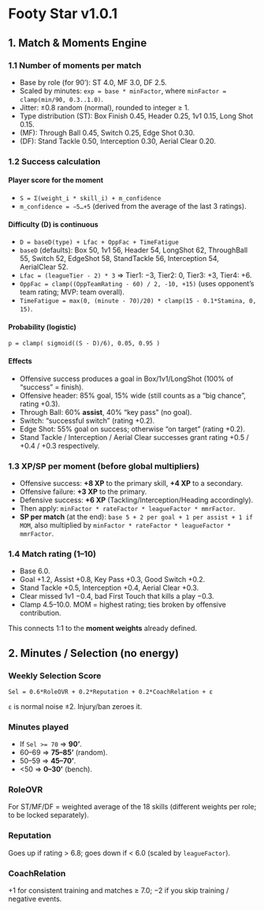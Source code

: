 # Footy Star v1.0.1
## 1. Match & Moments Engine

### 1.1 Number of moments per match

- Base by role (for 90’): ST 4.0, MF 3.0, DF 2.5.
- Scaled by minutes: `exp = base * minFactor`, where `minFactor = clamp(min/90, 0.3..1.0)`.
- Jitter: ±0.8 random (normal), rounded to integer ≥ 1.
- Type distribution (ST): Box Finish 0.45, Header 0.25, 1v1 0.15, Long Shot 0.15.
- (MF): Through Ball 0.45, Switch 0.25, Edge Shot 0.30.
- (DF): Stand Tackle 0.50, Interception 0.30, Aerial Clear 0.20.

### 1.2 Success calculation

#### Player score for the moment

- `S = Σ(weight_i * skill_i) + m_confidence`
- `m_confidence = −5…+5` (derived from the average of the last 3 ratings).

#### Difficulty (D) is continuous

- `D = baseD(type) + Lfac + OppFac + TimeFatigue`
- `baseD` (defaults): Box 50, 1v1 56, Header 54, LongShot 62, ThroughBall 55, Switch 52, EdgeShot 58, StandTackle 56, Interception 54, AerialClear 52.
- `Lfac = (leagueTier - 2) * 3` ⇒ Tier1: −3, Tier2: 0, Tier3: +3, Tier4: +6.
- `OppFac = clamp((OppTeamRating - 60) / 2, -10, +15)` (uses opponent’s team rating; MVP: team overall).
- `TimeFatigue = max(0, (minute - 70)/20) * clamp(15 - 0.1*Stamina, 0, 15)`.

#### Probability (logistic)

`p = clamp( sigmoid((S - D)/6), 0.05, 0.95 )`

#### Effects

- Offensive success produces a goal in Box/1v1/LongShot (100% of “success” = finish).
- Offensive header: 85% goal, 15% wide (still counts as a “big chance”, rating +0.3).
- Through Ball: 60% **assist**, 40% “key pass” (no goal).
- Switch: “successful switch” (rating +0.2).
- Edge Shot: 55% goal on success; otherwise “on target” (rating +0.2).
- Stand Tackle / Interception / Aerial Clear successes grant rating +0.5 / +0.4 / +0.3 respectively.

### 1.3 XP/SP per moment (before global multipliers)

- Offensive success: **+8 XP** to the primary skill, **+4 XP** to a secondary.
- Offensive failure: **+3 XP** to the primary.
- Defensive success: **+6 XP** (Tackling/Interception/Heading accordingly).
- Then apply: `minFactor * rateFactor * leagueFactor * mmrFactor`.
- **SP per match** (at the end): `base 5 + 2 per goal + 1 per assist + 1 if MOM`, also multiplied by `minFactor * rateFactor * leagueFactor * mmrFactor`.

### 1.4 Match rating (1–10)

- Base 6.0.
- Goal +1.2, Assist +0.8, Key Pass +0.3, Good Switch +0.2.
- Stand Tackle +0.5, Interception +0.4, Aerial Clear +0.3.
- Clear missed 1v1 −0.4, bad First Touch that kills a play −0.3.
- Clamp 4.5–10.0. MOM = highest rating; ties broken by offensive contribution.

This connects 1:1 to the **moment weights** already defined.

## 2. Minutes / Selection (no energy)

### Weekly Selection Score

`Sel = 0.6*RoleOVR + 0.2*Reputation + 0.2*CoachRelation + ε`

`ε` is normal noise ±2. Injury/ban zeroes it.

### Minutes played

- If `Sel >= 70` ⇒ **90’**.
- 60–69 ⇒ **75–85’** (random).
- 50–59 ⇒ **45–70’**.
- <50 ⇒ **0–30’** (bench).

### RoleOVR

For ST/MF/DF = weighted average of the 18 skills (different weights per role; to be locked separately).

### Reputation

Goes up if rating > 6.8; goes down if < 6.0 (scaled by `leagueFactor`).

### CoachRelation

+1 for consistent training and matches ≥ 7.0; −2 if you skip training / negative events.
